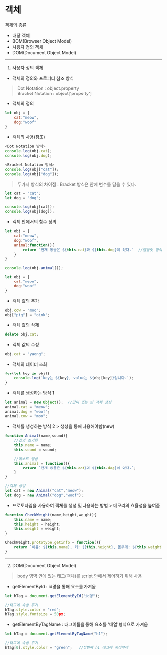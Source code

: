 객체
===
객체의 종류 
- 내장 객체 
- BOM(Browser Object Model) 
- 사용자 정의 객체 
- DOM(Document Object Model)
***
1. 사용자 정의 객체
- 객체의 정의와 프로퍼티 참조 방식
> Dot Notation : object.property   
Bracket Notation : object['property']

- 객체의 정의
```js
let obj = {
    cat:"meow",
    dog:"woof"
}
```

- 객체의 사용(참조)
```js
<Dot Notation 방식>
console.log(obj.cat);
console.log(obj.dog);

<Bracket Notation 방식>
console.log(obj["cat"]);
console.log(obj["dog"]);
```
> 두가지 방식의 차이점 : Bracket 방식은 안에 변수를 담을 수 있다.   
```js
let cat = "cat";
let dog = "dog";

console.log(obj[cat]);
console.log(obj[dog]);
```

- 객체 안에서의 함수 정의
```js
let obj = {
    cat:"meow",
    dog:"woof",
    animal:function(){
        return `현재 동물은 ${this.cat}과 ${this.dog}이 있다.`  //템플릿 형식을 이용하면 문자열과 값을 함께 사용하여 받을 수 있다.
    }
}

console.log(obj.animal());
```

```js
let obj = {
    cat:"meow",
    dog:"woof"
}
```
- 객체 값의 추가
```js
obj.cow = "moo";
obj["pig"] = "oink";
```

- 객체 값의 삭제
```js
delete obj.cat;
```

- 객체 값의 수정
```js
obj.cat = "yaong";
```

- 객체의 데이터 조회
```js
for(let key in obj){
    console.log(`key는 ${key}, value는 ${obj[key]}입니다.`);
}
```

- 객체를 생성하는 방식 1
```js
let animal = new Object();  //값이 없는 빈 객체 생성
animal.cat = "meow";
animal.dog = "woof";
animal.cow = "moo";
```
- 객체를 생성하는 방식 2 > 생성을 통해 사용해야함(new) 
```js
function Animal(name,sound){
    //값의 초기화
    this.name = name;   
    this.sound = sound;

    //메소드 생성
    this.animal = function(){
        return `현재 동물은 ${this.cat}과 ${this.dog}이 있다.`;
    }
}

//객체 생성
let cat = new Animal("cat","meow");
let dog = new Animal("dog","woof");
```

- 프로토타입을 사용하여 객체를 생성 및 사용하는 방법 > 메모리의 효율성을 높여줌
```js
function CheckWeight(name,height,weight){
    this.name = name;
    this.height = height;
    this.weight = weight;
}

CheckWeight.prototype.getinfo = function(){
    return `이름: ${this.name}, 키: ${this.height}, 몸무게: ${this.weight}`;
}
```

***

2. DOM(Document Object Model)
> body 영역 안에 있는 태그(객체)를 script 안에서 제어하기 위해 사용

- getElementById : id명을 통해 요소를 가져옴
```js
let hTag = document.getElementById("id명");

//태그에 속성 주기
hTag.style.color = "red";
hTag.style.fontsize = 50px;
```

- getElementByTagName : 태그이름을 통해 요소를 '배열'형식으로 가져옴
```js
let hTag = document.getElementByTagName("h1");

//태그에 속성 주기
hTag[0].style.color = "green";   //첫번째 h1 태그에 속성부여
```

